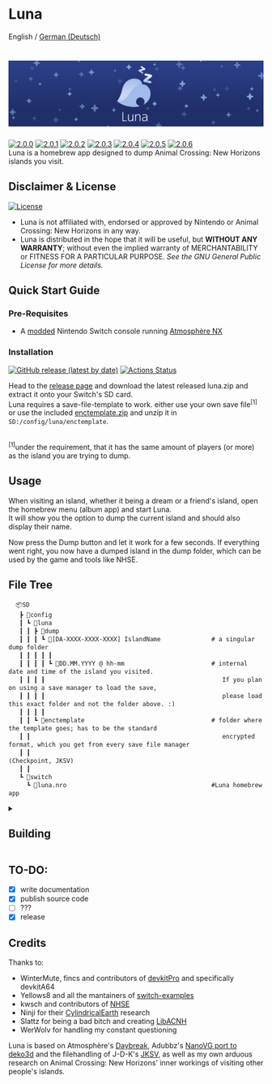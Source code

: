 Luna
=====
<div>
  <span>English</span> / <a href="https://github.com/Ixaruz/Luna-App/blob/main/README-de.md">German (Deutsch)</a>
</div>

![Banner](bannerslim.png?raw=true)
=====
[![2.0.0](https://img.shields.io/badge/Version-2.0.0-20306a)](#) [![2.0.1](https://img.shields.io/badge/Version-2.0.1-20306a)](#) [![2.0.2](https://img.shields.io/badge/Version-2.0.2-20306a)](#) [![2.0.3](https://img.shields.io/badge/Version-2.0.3-20306a)](#) [![2.0.4](https://img.shields.io/badge/Version-2.0.4-20306a)](#) [![2.0.5](https://img.shields.io/badge/Version-2.0.5-20306a)](#) [![2.0.6](https://img.shields.io/badge/Version-2.0.6-20306a)](#)  
Luna is a homebrew app designed to dump Animal Crossing: New Horizons islands you visit.

## Disclaimer & License
[![License](https://img.shields.io/badge/License-GPLv3-blue.svg)](https://github.com/Ixaruz/Luna-App/blob/main/LICENSE)
- Luna is not affiliated with, endorsed or approved by Nintendo or Animal Crossing: New Horizons in any way.
- Luna is distributed in the hope that it will be useful, but **WITHOUT ANY WARRANTY**; without even the implied warranty of MERCHANTABILITY or FITNESS FOR A PARTICULAR PURPOSE. *See the GNU General Public License for more details.*

## Quick Start Guide

### Pre-Requisites

- A [modded](https://nh-server.github.io/switch-guide/) Nintendo Switch console running [Atmosphère NX](https://github.com/Atmosphere-NX/Atmosphere)

### Installation

[![GitHub release (latest by date)](https://img.shields.io/github/v/release/Ixaruz/Luna-App?label=Release)](https://github.com/Ixaruz/Luna-App/releases/latest)
[![Actions Status](https://github.com/Ixaruz/Luna-App/workflows/Build/badge.svg)](https://github.com/Ixaruz/Luna-App/actions)

Head to the [release page](https://github.com/Ixaruz/Luna-App/releases/) and download the latest released luna.zip and extract it onto your Switch's SD card.   
Luna requires a save-file-template to work. either use your own save file<sup>[1]</sup> or use the included [enctemplate.zip](https://github.com/Ixaruz/Luna-App/raw/main/enctemplate.zip) and unzip it in   `SD:/config/luna/enctemplate`.

<br>
<sup>[1]</sup><smaller>under the requirement, that it has the same amount of players (or more) as the island you are trying to dump.

## Usage

When visiting an island, whether it being a dream or a friend's island, open the homebrew menu (album app) and start Luna.  
It will show you the option to dump the current island and should also display their name.

Now press the Dump button and let it work for a few seconds.
If everything went right, you now have a dumped island in the dump folder, which can be used by the game and tools like NHSE.

## File Tree

      📦SD
       ┣ 📂config
       ┃ ┗ 📂luna
       ┃ ┃ ┣ 📂dump
       ┃ ┃ ┃ ┗ 📂[DA-XXXX-XXXX-XXXX] IslandName              # a singular dump folder
       ┃ ┃ ┃ ┃ ┃ 
       ┃ ┃ ┃ ┃ ┗ 📂DD.MM.YYYY @ hh-mm                        # internal date and time of the island you visited.
       ┃ ┃ ┃ ┃                                                 If you plan on using a save manager to load the save,
       ┃ ┃ ┃ ┃                                                 please load this exact folder and not the folder above. :)
       ┃ ┃ ┃ ┃
       ┃ ┃ ┗ 📂enctemplate                                   # folder where the template goes; has to be the standard 
       ┃ ┃                                                     encrypted format, which you get from every save file manager 
       ┃ ┃                                                     (Checkpoint, JKSV) 
       ┃ ┃
       ┗ 📂switch
         ┗ 📜luna.nro                                        #Luna homebrew app

<details><summary><h2>Building</summary>
<p>

- requires [devkitpro/devkita64](https://switchbrew.org/wiki/Setting_up_Development_Environment) for compiling

</p>
</details>
  
## TO-DO:
- [x] write documentation
- [x] publish source code
- [ ] ???
- [x] release
  
## Credits
Thanks to:
- WinterMute, fincs and contributors of [devkitPro](https://devkitpro.org/) and specifically devkitA64
- Yellows8 and all the mantainers of [switch-examples](https://github.com/switchbrew/switch-examples)
- kwsch and contributors of [NHSE](https://github.com/kwsch/NHSE)
- Ninji for their [CylindricalEarth](https://github.com/Treeki/CylindricalEarth) research
- Slattz for being a bad bitch and creating [LibACNH](https://github.com/Slattz/LibACNH)
- WerWolv for handling my constant questioning

Luna is based on Atmosphère's [Daybreak](https://github.com/Atmosphere-NX/Atmosphere/tree/master/troposphere/daybreak), Adubbz's [NanoVG port to deko3d](https://github.com/Adubbz/nanovg-deko3d) and the filehandling of J-D-K's [JKSV](https://github.com/J-D-K/JKSV), as well as my own arduous research on Animal Crossing: New Horizons' inner workings of visiting other people's islands.
